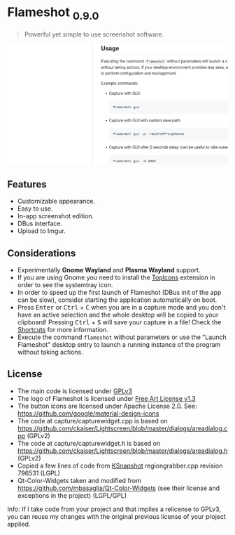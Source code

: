 # Flameshot <sub>0.9.0</sub> 
> Powerful yet simple to use screenshot software.

![Usage](/media/animatedUsage.gif)

## Features

- Customizable appearance.
- Easy to use.
- In-app screenshot edition.
- DBus interface.
- Upload to Imgur.

## Considerations

- Experimentally **Gnome Wayland** and **Plasma Wayland** support.
- If you are using Gnome you need to install the [TopIcons](https://extensions.gnome.org/extension/1031/topicons/) extension in order to see the systemtray icon.
- In order to speed up the first launch of Flameshot (DBus init of the app can be slow), consider starting the application automatically on boot.
- Press <kbd>Enter</kbd> or <kbd>Ctrl</kbd> + <kbd>C</kbd> when you are in a capture mode and you don't have an active selection and the whole desktop will be copied to your clipboard! Pressing <kbd>Ctrl</kbd> + <kbd>S</kbd> will save your capture in a file! Check the [Shortcuts](/key-bindings?id=keyboard-shortcuts) for more information.
- Execute the command `flameshot` without parameters or use the "Launch Flameshot" desktop entry to launch a running instance of the program without taking actions.

## License

- The main code is licensed under [GPLv3](https://github.com/flameshot-org/flameshot/LICENSE)
- The logo of Flameshot is licensed under [Free Art License v1.3](https://github.com/flameshot-org/flameshot/img/flameshotLogoLicense.txt)
- The button icons are licensed under Apache License 2.0. See: https://github.com/google/material-design-icons
- The code at capture/capturewidget.cpp is based on https://github.com/ckaiser/Lightscreen/blob/master/dialogs/areadialog.cpp (GPLv2)
- The code at capture/capturewidget.h is based on https://github.com/ckaiser/Lightscreen/blob/master/dialogs/areadialog.h (GPLv2)
- Copied a few lines of code from [KSnapshot](https://github.com/KDE/ksnapshot) regiongrabber.cpp revision 796531 (LGPL)
- Qt-Color-Widgets taken and modified from https://github.com/mbasaglia/Qt-Color-Widgets (see their license and exceptions in the project) (LGPL/GPL)

Info: If I take code from your project and that implies a relicense to GPLv3, you can reuse my changes with the original previous license of your project applied.

